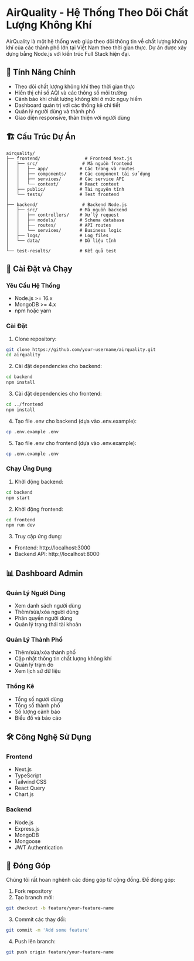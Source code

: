 # AirQuality - Hệ Thống Theo Dõi Chất Lượng Không Khí

AirQuality là một hệ thống web giúp theo dõi thông tin về chất lượng không khí của các thành phố lớn tại Việt Nam theo thời gian thực. Dự án được xây dựng bằng Node.js với kiến trúc Full Stack hiện đại.

## 🌟 Tính Năng Chính

- Theo dõi chất lượng không khí theo thời gian thực
- Hiển thị chỉ số AQI và các thông số môi trường
- Cảnh báo khi chất lượng không khí ở mức nguy hiểm
- Dashboard quản trị với các thống kê chi tiết
- Quản lý người dùng và thành phố
- Giao diện responsive, thân thiện với người dùng

## 🏗️ Cấu Trúc Dự Án

```
airquality/
├── frontend/                 # Frontend Next.js
│   ├── src/                 # Mã nguồn frontend
│   │   ├── app/            # Các trang và routes
│   │   ├── components/     # Các component tái sử dụng
│   │   ├── services/       # Các service API
│   │   └── context/        # React context
│   ├── public/             # Tài nguyên tĩnh
│   └── tests/              # Test frontend
│
├── backend/                 # Backend Node.js
│   ├── src/                # Mã nguồn backend
│   │   ├── controllers/    # Xử lý request
│   │   ├── models/         # Schema database
│   │   ├── routes/         # API routes
│   │   └── services/       # Business logic
│   ├── logs/               # Log files
│   └── data/               # Dữ liệu tĩnh
│
└── test-results/           # Kết quả test
```

## 🚀 Cài Đặt và Chạy

### Yêu Cầu Hệ Thống

- Node.js >= 16.x
- MongoDB >= 4.x
- npm hoặc yarn

### Cài Đặt

1. Clone repository:
```bash
git clone https://github.com/your-username/airquality.git
cd airquality
```

2. Cài đặt dependencies cho backend:
```bash
cd backend
npm install
```

3. Cài đặt dependencies cho frontend:
```bash
cd ../frontend
npm install
```

4. Tạo file .env cho backend (dựa vào .env.example):
```bash
cp .env.example .env
```

5. Tạo file .env cho frontend (dựa vào .env.example):
```bash
cp .env.example .env
```

### Chạy Ứng Dụng

1. Khởi động backend:
```bash
cd backend
npm start
```

2. Khởi động frontend:
```bash
cd frontend
npm run dev
```

3. Truy cập ứng dụng:
- Frontend: http://localhost:3000
- Backend API: http://localhost:8000

## 📊 Dashboard Admin

### Quản Lý Người Dùng
- Xem danh sách người dùng
- Thêm/sửa/xóa người dùng
- Phân quyền người dùng
- Quản lý trạng thái tài khoản

### Quản Lý Thành Phố
- Thêm/sửa/xóa thành phố
- Cập nhật thông tin chất lượng không khí
- Quản lý trạm đo
- Xem lịch sử dữ liệu

### Thống Kê
- Tổng số người dùng
- Tổng số thành phố
- Số lượng cảnh báo
- Biểu đồ và báo cáo

## 🛠️ Công Nghệ Sử Dụng

### Frontend
- Next.js
- TypeScript
- Tailwind CSS
- React Query
- Chart.js

### Backend
- Node.js
- Express.js
- MongoDB
- Mongoose
- JWT Authentication

## 🤝 Đóng Góp

Chúng tôi rất hoan nghênh các đóng góp từ cộng đồng. Để đóng góp:

1. Fork repository
2. Tạo branch mới:
```bash
git checkout -b feature/your-feature-name
```

3. Commit các thay đổi:
```bash
git commit -m 'Add some feature'
```

4. Push lên branch:
```bash
git push origin feature/your-feature-name
```
